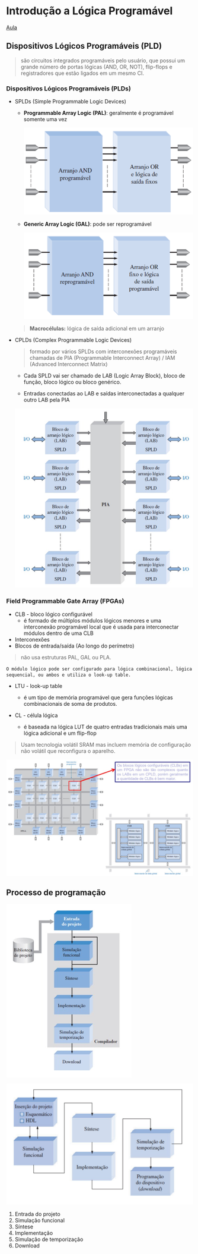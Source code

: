 # Introdução a Lógica Programável
[Aula](https://www.youtube.com/watch?v=-IMIWvk2w5I)

## Dispositivos Lógicos Programáveis (PLD)
> são circuitos integrados programáveis pelo usuário, que possui um grande número de portas lógicas (AND, OR, NOT), flip-flops e registradores que estão ligados em um mesmo CI.

### Dispositivos Lógicos Programáveis (PLDs)

- SPLDs (Simple Programmable Logic Devices)
    - **Programmable Array Logic (PAL)**: geralmente é programável somente uma vez
    
        ![PAL](/imagens/PAL.png)

    - **Generic Array Logic (GAL)**: pode ser reprogramável
    
        ![GAL](/imagens/GAL.png)

    > **Macrocélulas:** lógica de saída adicional em um arranjo

- CPLDs (Complex Programmable Logic Devices)
    > formado por vários SPLDs com interconexões programáveis chamadas de PIA (Programmable Interconnect Array) / IAM (Advanced Interconnect Matrix)

    - Cada SPLD vai ser chamado de LAB (Logic Array Block), bloco de função, bloco lógico ou bloco genérico.

    - Entradas conectadas ao LAB e saídas interconectadas a qualquer outro LAB pela PIA

    ![CPLDs](/imagens/CPLD.jpg)

### Field Programmable Gate Array (FPGAs)

- CLB - bloco lógico configurável
    - é formado de múltiplos módulos lógicos menores e uma interconexão programável local que é usada para interconectar módulos dentro de uma CLB
- Interconexões
- Blocos de entrada/saída (Ao longo do perímetro)

> não usa estruturas PAL, GAL ou PLA.

    O módulo lógico pode ser configurado para lógica combinacional, lógica sequencial, ou ambos e utiliza o look-up table.

- LTU - look-up table
    - é um tipo de memória programável que gera funções lógicas combinacionais de soma de produtos.

- CL - célula lógica
    - é baseada na lógica LUT de quatro entradas tradicionais mais uma lógica adicional e um flip-flop

> Usam tecnologia volátil SRAM mas incluem memória de configuração não volátil que reconfigura o aparelho.

![FGPA](/imagens/FGPA.jpg)

## Processo de programação

![Processo de Programação](/imagens/processo_de_programação.jpg)

![Processo de Programação](/imagens/processo_de_programação_2.jpg)

1. Entrada do projeto
2. Simulação funcional
3. Síntese
4. Implementação
5. Simulação de temporização
6. Download